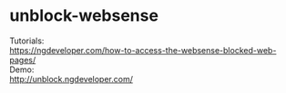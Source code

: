# unblock-websense
Tutorials:
<br>
https://ngdeveloper.com/how-to-access-the-websense-blocked-web-pages/
<br>
Demo:
<br>
http://unblock.ngdeveloper.com/
